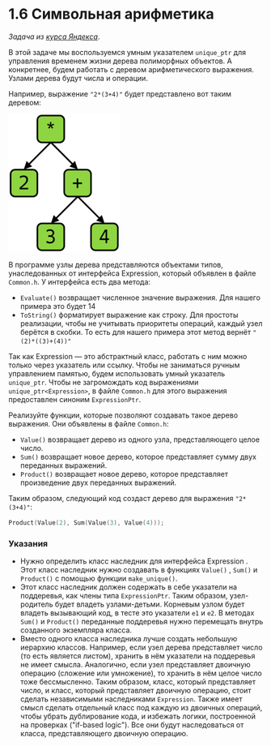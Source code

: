 
# 1.6 Символьная арифметика

*Задача из [курса Яндекса](https://www.coursera.org/learn/c-plus-plus-brown/programming/J9df7/dierievo-vyrazhienii)*.

В этой задаче мы воспользуемся умным указателем `unique_ptr` для управления временем жизни дерева полиморфных объектов.
А конкретнее, будем работать с деревом арифметического выражения. Узлами дерева будут числа и операции.

Например, выражение `"2*(3+4)"` будет представлено вот таким деревом:

![Дерево выражения](/tree.png)

В программе узлы дерева представляются объектами типов, унаследованных от интерфейса Expression,
который объявлен в файле `Common.h`. У интерфейса есть два метода:

+ `Evaluate()` возвращает численное значение выражения. Для нашего примера это будет 14
+ `ToString()` форматирует выражение как строку. Для простоты реализации, чтобы не учитывать приоритеты операций, каждый узел берётся в скобки. То есть для нашего примера этот метод вернёт `"(2)*((3)+(4))"`


Так как Expression — это абстрактный класс, работать с ним можно только через указатель или ссылку. Чтобы не заниматься ручным управлением памятью, будем использовать умный указатель `unique_ptr`. Чтобы не загромождать код выражениями `unique_ptr<Expression>`, в файле `Common.h` для этого выражения предоставлен синоним `ExpressionPtr`.

Реализуйте функции, которые позволяют создавать такое дерево выражения. Они объявлены в файле `Common.h`:

+ `Value()` возвращает дерево из одного узла, представляющего целое число.
+ `Sum()` возвращает новое дерево, которое представляет сумму двух переданных выражений.
+ `Product()` возвращает новое дерево, которое представляет произведение двух переданных выражений.


Таким образом, следующий код создаст дерево для выражения `"2*(3+4)"`:
```cpp
Product(Value(2), Sum(Value(3), Value(4)));
```

### Указания

+ Нужно определить класс наследник для интерфейса Expression . Этот класс наследник нужно создавать в функциях `Value()` , `Sum()` и `Product()` с помощью функции `make_unique()`.
+ Этот класс наследник должен содержать в себе указатели на поддеревья, как члены типа `ExpressionPtr`. Таким образом, узел-родитель будет владеть узлами-детьми. Корневым узлом будет владеть вызывающий код, в тесте это указатели `e1` и `e2`. В методах `Sum()` и `Product()` переданные поддеревья нужно перемещать внутрь созданного экземпляра класса.
+ Вместо одного класса наследника лучше создать небольшую иерархию классов. Например, если узел дерева представляет число (то есть является листом), хранить в нём указатели на поддеревья не имеет смысла. Аналогично, если узел представляет двоичную операцию (сложение или умножение), то хранить в нём целое число тоже бессмысленно. Таким образом, класс, который представляет число, и класс, который представляет двоичную операцию, стоит сделать независимыми наследниками `Expression`. Также имеет смысл сделать отдельный класс под каждую из двоичных операций, чтобы убрать дублирование кода, и избежать логики, построенной на проверках ("if-based logic"). Все они будут наследоваться от класса, представляющего двоичную операцию.
